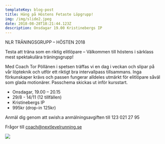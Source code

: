 ```yaml
---
templateKey: blog-post
title: Häng på Höstens Fetaste Löpgrupp!
img: /img/slide2.jpeg
date: 2018-08-28T18:21:44.123Z
description: Onsdagar 19.00 Kristinebergs IP
---
```

NLR TRÄNINGSGRUPP – HÖSTEN 2018

Testa att träna som en riktig elitlöpare – Välkommen till höstens i särklass mest spektakulära träningsgrupp!

Med Coach Tor Pöllänen i spetsen träffas vi en dag i veckan och slipar på vår löpteknik och utför ett riktigt bra intervallpass tillsammans. Inga förkunskaper krävs och passen fungerar alldeles utmärkt för elitlöpare såväl som glada motionärer. Passchema skickas ut inför kursstart. 

* Onsdagar, 19.00 – 20.15
* 29/8 - 14/11 (12 tillfällen)
* Kristinebergs IP
* 995kr (drop-in 125kr)

Anmäl dig genom att swish:a anmälningsavgiften till 123 021 27 95

Frågor till coach@nextlevelrunning.se

![](/img/foto-2018-08-29-23-40-14.jpg)
